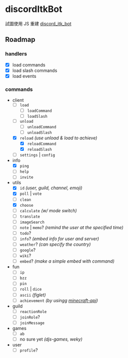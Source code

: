 # discordItkBot

試圖使用 JS 重建 [discord_itk_bot](https://github.com/EnderWolf50/discord_itk_bot)

## Roadmap

### handlers

+ [x] load commands
+ [x] load slash commands
+ [x] load events

### commands

+ client
  + [ ] `load`
    + [ ] `loadCommand`
    + [ ] `loadSlash`
  + [ ] `unload`
    + [ ] `unloadCommand`
    + [ ] `unloadSlash`
  + [x] `reload` *(use unload & load to achieve)*
    + [x] `reloadCommand`
    + [x] `reloadSlash`
  + [ ] `settings` | `config`
+ info
  + [x] `ping`
  + [ ] `help`
  + [ ] `invite`
+ utils
  + [x] `id` *(user, guild, channel, emoji)*
  + [x] `poll` | `vote`
  + [ ] `clean`
  + [x] `choose`
  + [ ] `calculate` *(w/ mode switch)*
  + [ ] `translate`
  + [ ] `imageSearch`
  + [ ] `note` | `memo`? *(remind the user at the specified time)*
  + [ ] `todo`?
  + [ ] `info`? *(embed info for user and server)*
  + [ ] `weather`? *(can specify the country)*
  + [ ] `google`?
  + [ ] `wiki`?
  + [ ] `embed`? *(make a simple embed with command)*
+ fun
  + [ ] `ip`
  + [ ] `bzz`
  + [ ] `pin`
  + [ ] `roll` | `dice`
  + [ ] `ascii` *(figlet)*
  + [ ] `achievement` *(by usingg [minecraft-api](https://minecraft-api.com/achivements/blocks/))*
+ guild
  + [ ] `reactionRole`
  + [ ] `joinRole`?
  + [ ] `joinMessage`
+ games
  + [ ] `ab`
  + [ ] no sure yet *(djs-games, weky)*
+ user
  + [ ] `profile`?
